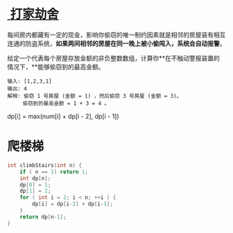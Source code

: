 # [ 打家劫舍](http://www.cnblogs.com/grandyang/p/4383632.html)

每间房内都藏有一定的现金，影响你偷窃的唯一制约因素就是相邻的房屋装有相互连通的防盗系统，**如果两间相邻的房屋在同一晚上被小偷闯入，系统会自动报警**。

给定一个代表每个房屋存放金额的非负整数数组，计算你**在不触动警报装置的情况下，**能够偷窃到的最高金额。

```
输入: [1,2,3,1]
输出: 4
解释: 偷窃 1 号房屋 (金额 = 1) ，然后偷窃 3 号房屋 (金额 = 3)。
     偷窃到的最高金额 = 1 + 3 = 4 。
```

dp[i] = max(num[i] + dp[i - 2], dp[i - 1])

# 爬楼梯

```cpp
int climbStairs(int n) {
    if ( n == 1) return 1;
    int dp[n];
    dp[0] = 1;
    dp[1] = 2;
    for ( int i = 2; i < n; ++i ) {
        dp[i] = dp[i-2] + dp[i-1];
    }
    return dp[n-1];
}
```